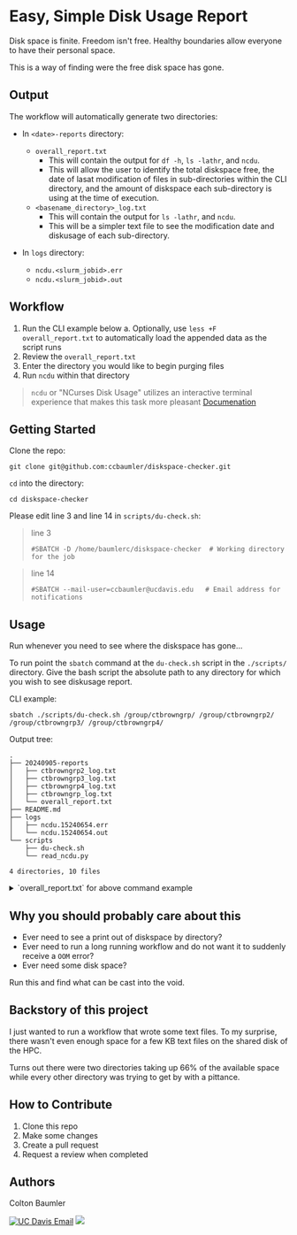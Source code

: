 # Easy, Simple Disk Usage Report

Disk space is finite. Freedom isn't free. Healthy boundaries allow everyone to have their personal space.

This is a way of finding were the free disk space has gone.

## Output

The workflow will automatically generate two directories:

- In `<date>-reports` directory:
  - `overall_report.txt`
    - This will contain the output for `df -h`, `ls -lathr`, and `ncdu`.
    - This will allow the user to identify the total diskspace free, the date of lasat modification of files in sub-directories within the CLI directory, and the amount of diskspace each sub-directory is using at the time of execution.
  - `<basename_directory>_log.txt`
    - This will contain the output for `ls -lathr`, and `ncdu`.
    - This will be a simpler text file to see the modification date and diskusage of each sub-directory.

- In `logs` directory:
  - `ncdu.<slurm_jobid>.err`
  - `ncdu.<slurm_jobid>.out`

## Workflow

1. Run the CLI example below
    a. Optionally, use `less +F overall_report.txt` to automatically load the appended data as the script runs
2. Review the `overall_report.txt`
3. Enter the directory you would like to begin purging files
4. Run `ncdu` within that directory
> `ncdu` or "NCurses Disk Usage" utilizes an interactive terminal experience that makes this task more pleasant [Documenation](https://dev.yorhel.nl/ncdu)

## Getting Started

Clone the repo:
```
git clone git@github.com:ccbaumler/diskspace-checker.git
```

`cd` into the directory:
```
cd diskspace-checker
```

Please edit line 3 and line 14 in `scripts/du-check.sh`:

> line 3
> ```
> #SBATCH -D /home/baumlerc/diskspace-checker  # Working directory for the job
> ```

> line 14
> ```
> #SBATCH --mail-user=ccbaumler@ucdavis.edu   # Email address for notifications
> ```

## Usage

Run whenever you need to see where the diskspace has gone...

To run point the `sbatch` command at the `du-check.sh` script in the `./scripts/` directory. Give the bash script the absolute path to any directory for which you wish to see diskusage report.

CLI example:
```
sbatch ./scripts/du-check.sh /group/ctbrowngrp/ /group/ctbrowngrp2/ /group/ctbrowngrp3/ /group/ctbrowngrp4/
```

Output tree:
```
.
├── 20240905-reports
│   ├── ctbrowngrp2_log.txt
│   ├── ctbrowngrp3_log.txt
│   ├── ctbrowngrp4_log.txt
│   ├── ctbrowngrp_log.txt
│   └── overall_report.txt
├── README.md
├── logs
│   ├── ncdu.15240654.err
│   └── ncdu.15240654.out
└── scripts
    ├── du-check.sh
    └── read_ncdu.py

4 directories, 10 files
```

<details>

<summary>`overall_report.txt` for above command example</summary>

### `overall_report.txt`

```
Disk Usage Report
==================
Job ID: 15240654
Job Name: ncdu_check
Start Time: Thu Sep  5 10:12:00 PDT 2024

Checking directory: /group/ctbrowngrp/
------------------------------------------------------------------------------------------
Filesystem                            Size  Used Avail Use% Mounted on
nas-6-0-ib:/nas-6-0/ctbrowngrp/group  220T  218T  2.8T  99% /group/ctbrowngrp

Per.      Links  Owner Group    Size  Date Modified   Name
total 834K
drwxr-sr-x   2 bill     ctbrowngrp   4 Mar  4  2020 bill
drwxrwsr-x   4 ctbrown  ctbrowngrp   9 May  8  2020 ncbi-genomes
drwxr-sr-x   4 irber    ctbrowngrp   4 Jul 11  2020 irber
drwxrwsr-x   3 ntpierce ctbrowngrp   9 Jan 11  2021 progenomes
drwxrwsr-x   4 ntpierce ctbrowngrp  33 Jan 22  2021 dammit-databases
drwxrwsr-x   3 cjfinno  ctbrowngrp   6 Jan 29  2021 finno
drwxrwsr-x   2 hehouts  ctbrowngrp   3 Jul 28  2021 non-microbial-reference
drwxr-sr-x   2 tereiter ctbrowngrp  61 Jan  8  2022 killifish
lrwxrwxrwx   1 root     ctbrowngrp  14 Jan 27  2022 scratch -> ../ctbrowngrp2
drwxrwsr-x   2 ntpierce ctbrowngrp   3 Jan 31  2022 mmetsp
drwxrwsr-x   7 ntpierce ctbrowngrp  23 Apr 11  2022 gtdb
drwxrwsr-x   3 ntpierce ctbrowngrp   5 May 24  2022 sra_search
drwxrwsr-x   6 pengsc   ctbrowngrp   9 Jun 13  2022 speng
drwxrwsr-x  11 dani314  ctbrowngrp  11 Jun 15  2022 toedlab
drwxrwsr-x   7 camw     ctbrowngrp   8 Jul 22  2022 camw
drwxr-sr-x   7 olgabot  ctbrowngrp   9 Sep  9  2022 olgabot
drwxrwsr-x   5 ffavila  ctbrowngrp   7 Oct  4  2022 bellonelab_shared
-rw-rw-r--   1 mshokrof ctbrowngrp  44 Dec 30  2022 cattle_pan.log
drwxrwsr-x  10 ntpierce ctbrowngrp  10 Feb  6  2023 virus-references
-rw-rw-r--   1 ctbrown  ctbrowngrp 444 Mar 14  2023 du.out.2023.03.14
drwxrwsr-x   2 ntpierce ctbrowngrp  10 Mar 28  2023 genbank
-r--rw-r--   1 ctbrown  ctbrowngrp 507 Sep 19  2023 du.out.2023.09.19
drwxrwsr-x   3 jyge     ctbrowngrp   3 Jan 12  2024 jyge
drwxrwsr-x   3 ntpierce ctbrowngrp  10 Jan 30  2024 gtdb-fastas
drwxrwsr-x  22 mshokrof ctbrowngrp  44 Apr 14 00:25 mshokrof
drwxrwsr-t  27 ctbrown  ctbrowngrp  31 May 14 07:29 .
drwxrwsr-x 202 ctbrown  ctbrown    341 Jun  6 09:34 ctbrown
drwxrwsr-x  18 pengsc   ctbrowngrp  20 Jul  1 12:35 finnolab_shared
drwxrwsrwt   5 ctbrown  ctbrowngrp   6 Jul 25 08:15 projects
drwxrwsrwt  13 ctbrown  ctbrowngrp  17 Aug 16 15:47 sourmash-db
drwxr-xr-x 162 root     root         0 Sep  4 16:59 ..

Running ncdu for /group/ctbrowngrp/
------ /group/ctbrowngrp --- 84.4TiB -------
   39.0TiB  (46.2%) [##########] finnolab_shared
   16.0TiB  (19.0%) [####------] irber
   12.4TiB  (14.7%) [###-------] mshokrof
    8.5TiB  (10.1%) [##--------] bellonelab_shared
    1.9TiB   (2.3%) [----------] ctbrown
    1.6TiB   (1.9%) [----------] gtdb
    1.2TiB   (1.4%) [----------] olgabot
 1011.3GiB   (1.2%) [----------] sourmash-db
  805.8GiB   (0.9%) [----------] projects
  664.5GiB   (0.8%) [----------] gtdb-fastas
  411.7GiB   (0.5%) [----------] virus-references
  345.1GiB   (0.4%) [----------] killifish
  260.3GiB   (0.3%) [----------] progenomes
   98.4GiB   (0.1%) [----------] toedlab
   78.5GiB   (0.1%) [----------] camw
   66.8GiB   (0.1%) [----------] ncbi-genomes
   23.8GiB   (0.0%) [----------] genbank
   13.8GiB   (0.0%) [----------] speng
   10.6GiB   (0.0%) [----------] dammit-databases
  840.3MiB   (0.0%) [----------] non-microbial-reference
  290.9MiB   (0.0%) [----------] sra_search
  100.6MiB   (0.0%) [----------] mmetsp
   89.9MiB   (0.0%) [----------] finno
  106.0KiB   (0.0%) [----------] bill
   12.0KiB   (0.0%) [----------] du.out.2023.03.14
   12.0KiB   (0.0%) [----------] du.out.2023.09.19
    1.5KiB   (0.0%) [----------] jyge
    512.0B   (0.0%) [----------] cattle_pan.log
    512.0B   (0.0%) [----------] scratch
Disk usage information for /group/ctbrowngrp/ has been written to ./20240905-reports/ctbrowngrp_log.txt
------------------------------------------------------------------------------------------
Checking directory: /group/ctbrowngrp2/
------------------------------------------------------------------------------------------
Filesystem                       Size  Used Avail Use% Mounted on
nas-4-0-ib:/nas-4-0/ctbrowngrp2  100T  100T  450G 100% /group/ctbrowngrp2

Per.      Links  Owner Group    Size  Date Modified   Name
total 2.1M
-rw-rw-r--   1 ctbrown  ctbrowngrp  166 Jan 28  2022 README.md
drwxr-sr-x   3 tereiter ctbrowngrp    3 Mar 16  2022 tereiter
-rw-rw-r--   1 mshokrof ctbrowngrp    0 Feb 21  2023 log
-rw-rw-r--   1 cbquinn  ctbrowngrp    0 May  5  2023 K8.summary.txt
-rw-rw-r--   1 vkrojas  ctbrowngrp    0 Jun 21  2023 chuck.txt
drwxrwsr-x   3 baumlerc ctbrowngrp    3 Aug 19  2023 baumlerc
-rw-rw-r--   1 ctbrown  ctbrowngrp  428 Sep 19  2023 du.out.2023.09.19
drwxrwsr-t   6 ntpierce ctbrowngrp    6 Oct  1  2023 ntpierce
drwxrwsr-x   6 cbquinn  ctbrowngrp    6 Oct 19  2023 scratch
drwxr-xr-x   8 hennelly ctbrowngrp    8 Nov 27  2023 hennelly
drwxrwsr-x  13 tahmed   ctbrowngrp   15 Dec  5  2023 tamer
-rw-rw-r--   1 cbquinn  ctbrowngrp   14 Dec 24  2023 K7.loglikelihood.txt
-rw-rw-r--   1 cbquinn  ctbrowngrp    9 Dec 24  2023 K7.CV_error.txt
-rw-rw-r--   1 cbquinn  ctbrowngrp    0 Dec 24  2023 K7.summary.txt
-rw-rw-r--   1 cbquinn  ctbrowngrp    0 Dec 24  2023 K7.best_run.txt
-rw-rw-r--   1 cbquinn  ctbrowngrp 4.4K Dec 24  2023 K7.subjects.txt
-rw-rw-r--   1 cbquinn  ctbrowngrp 4.6K Dec 24  2023 K7.results.txt
drwxrwxrwx  11 cbquinn  ctbrowngrp   23 Dec 25  2023 cbquinn
-rw-rw-r--   1 cbquinn  ctbrowngrp   14 Dec 25  2023 K8.loglikelihood.txt
-rw-rw-r--   1 cbquinn  ctbrowngrp    9 Dec 25  2023 K8.CV_error.txt
-rw-rw-r--   1 cbquinn  ctbrowngrp    0 Dec 25  2023 K8.best_run.txt
-rw-rw-r--   1 cbquinn  ctbrowngrp    0 Dec 25  2023 K8.subjects.txt
-rw-rw-r--   1 cbquinn  ctbrowngrp    0 Dec 25  2023 K8.results.txt
drwxrwsr-x   3 baumlerc ctbrowngrp    3 Jan  8  2024 ${USER}
drwxrwsr-x   3 baumlerc ctbrowngrp    3 Jan  8  2024 {USER}
drwxrwsr-x   3 baumlerc ctbrowngrp    3 Jan  8  2024 $USER
drwxrwsr-x   3 baumlerc ctbrowngrp    3 Jan  8  2024 {{$USER}}
drwxrwsr-x   3 baumlerc ctbrowngrp    3 Jan  8  2024 {{ os.environ['USER'] }}
drwxrwsr-x   9 jdowen   ctbrowngrp    9 Jan 22  2024 jdowen
drwxrwsr-x  40 ctbrown  ctbrowngrp   45 Jan 27  2024 ctbrown
drwxrwsr-x   7 mhussien ctbrowngrp    8 Feb 27  2024 mhussien
drwxrwsr-x   7 hehouts  ctbrowngrp    7 Feb 27  2024 hehouts
drwxrwsr-x  18 mshokrof ctbrowngrp   23 Mar  5  2024 mshokrof
drwxrwsr-x   2 yc22     ctbrowngrp   10 Mar 17 21:22 yc22
drwxr-xr-x  61 yote     yote         75 Apr 19 05:07 yote
drwxrwsr-x   5 sereng   ctbrowngrp    5 May  2 23:05 sereng
drwxrwsr-x  21 sophiepq ctbrowngrp   23 May 22 09:05 sophiepq
-rw-rw-r--   1 jdowen   ctbrowngrp    0 May 23 05:41 jdow
-rw-rw-r--   1 jdowen   ctbrowngrp    0 May 23 05:41 jdo
drwxrwsr-x   8 cassrod7 ctbrowngrp    8 Jun 23 10:06 cassrod7
drwxrwsr-x   6 vkrojas  ctbrowngrp    8 Jun 28 14:51 vkrojas
drwxrwsr-x   5 pengsc   ctbrowngrp    5 Jul 18 12:15 pengsc
drwxrwsrwt  26 ctbrown  ctbrowngrp   44 Aug 22 19:16 .
drwxr-xr-x 162 root     root          0 Sep  4 16:59 ..

Running ncdu for /group/ctbrowngrp2/
------ /group/ctbrowngrp2 --- 94.7TiB -------
   16.8TiB  (17.7%) [##########] tereiter
   13.4TiB  (14.1%) [########--] yote
   12.3TiB  (13.0%) [#######---] cbquinn
   11.3TiB  (11.9%) [#######---] pengsc
    8.7TiB   (9.2%) [#####-----] scratch
    7.5TiB   (7.9%) [####------] hennelly
    6.0TiB   (6.3%) [####------] sophiepq
    5.9TiB   (6.3%) [####------] mshokrof
    3.6TiB   (3.8%) [##--------] jdowen
    3.2TiB   (3.3%) [##--------] tamer
    1.9TiB   (2.0%) [#---------] hehouts
    1.8TiB   (1.9%) [#---------] mhussien
  817.5GiB   (0.8%) [----------] ctbrown
  794.0GiB   (0.8%) [----------] sereng
  451.0GiB   (0.5%) [----------] vkrojas
  275.0GiB   (0.3%) [----------] cassrod7
    9.0GiB   (0.0%) [----------] yc22
  677.9MiB   (0.0%) [----------] ntpierce
   33.0KiB   (0.0%) [----------] baumlerc
   12.0KiB   (0.0%) [----------] du.out.2023.09.19
   12.0KiB   (0.0%) [----------] README.md
   12.0KiB   (0.0%) [----------] K7.subjects.txt
   12.0KiB   (0.0%) [----------] K7.results.txt
    1.5KiB   (0.0%) [----------] {USER}
    1.5KiB   (0.0%) [----------] ${USER}
    1.5KiB   (0.0%) [----------] {{$USER}}
    1.5KiB   (0.0%) [----------] $USER
    1.5KiB   (0.0%) [----------] {{ os.environ['USER'] }}
    512.0B   (0.0%) [----------] K8.loglikelihood.txt
    512.0B   (0.0%) [----------] jdo
    512.0B   (0.0%) [----------] jdow
    512.0B   (0.0%) [----------] chuck.txt
    512.0B   (0.0%) [----------] K8.CV_error.txt
    512.0B   (0.0%) [----------] K7.summary.txt
    512.0B   (0.0%) [----------] K8.summary.txt
    512.0B   (0.0%) [----------] K7.CV_error.txt
    512.0B   (0.0%) [----------] log
    512.0B   (0.0%) [----------] K7.loglikelihood.txt
    512.0B   (0.0%) [----------] K7.best_run.txt
    512.0B   (0.0%) [----------] K8.results.txt
    512.0B   (0.0%) [----------] K8.subjects.txt
    512.0B   (0.0%) [----------] K8.best_run.txt
Disk usage information for /group/ctbrowngrp2/ has been written to ./20240905-reports/ctbrowngrp2_log.txt
------------------------------------------------------------------------------------------
Checking directory: /group/ctbrowngrp3/
------------------------------------------------------------------------------------------
Filesystem                       Size  Used Avail Use% Mounted on
nas-4-0-ib:/nas-4-0/ctbrowngrp3   50T   50T  926G  99% /group/ctbrowngrp3

Per.      Links  Owner Group    Size  Date Modified   Name
total 1.1M
drwxrwsr-x  13 chanyue  chanyue     21 Apr 20  2022 chanyue
drwxrwsr-x   2 sophiez  sophiez      2 Jun 22  2022 sophiez
drwxrwsr-x  12 evanjh19 evanjh19    20 Dec  3  2022 evanjh19
drwxrwsr-x   2 kreagan  kreagan      2 Jan 25  2023 kreagan
drwxrwsr-x   4 falima   falima       5 Feb  8  2023 falima
drwxrwsr-x   5 mamahmou mamahmou     7 Mar 31  2023 mamahmou
drwxrwsr-x  34 rgtoed   rgtoed      47 Jun  9  2023 rgtoed
drwxrwsr-x  17 makan    makan       24 Jun 27  2023 makan
-rw-rw-r--   1 ctbrown  ctbrowngrp 385 Sep 19  2023 du.out.2023.09.19
drwxrwsr-x   5 ajoyeux  ajoyeux      7 Oct  2  2023 ajoyeux
-rw-r--r--   1 root     ctbrowngrp  12 Oct  2  2023 du.2023-10-02
drwxrwsr-x  19 sjnair   sjnair      31 Feb 24  2024 sjnair
drwxrwsr-t  30 ctbrown  ctbrowngrp  32 Mar  6  2024 .
drwxrwsr-x   5 jmcphers jmcphers     8 Mar  8 11:23 jmcphers
drwxrwsr-x   3 mmcadam  mmcadam      5 Mar  8 11:23 mmcadam
drwxrwsrwt  11 ctbrown  ctbrowngrp  12 Mar 13 10:45 scratch
drwxrwsr-x   2 pmagalan ctbrowngrp  17 Mar 21 13:24 prmagalang
drwxrwsr-x   4 karobert ctbrowngrp   5 Apr 23 14:01 karobert
drwxrwsr-x   7 jyge     ctbrowngrp   9 May  6 14:35 jyge
drwxrwsr-x   8 vanburen ctbrowngrp   8 Jun  5 21:20 vanburen
drwxrwsr-x   7 mhussien ctbrowngrp   7 Jul 19 17:46 mhussien
drwxrwsr-x  54 dani314  dani314     88 Aug 13 14:27 dani314
drwxrwsr-x  32 hfm      hfm         51 Sep  2 01:44 hfm
drwxrwsr-x  25 zyzhao   zyzhao      37 Sep  3 10:36 zyzhao
drwxrwsr-x   9 sjryan12 sjryan12    15 Sep  3 12:13 sjryan12
drwxrwsr-x  34 clgrett  clgrett     41 Sep  3 20:20 clgrett
drwxrwsr-x  26 hdheath  hdheath    153 Sep  4 11:18 hdheath
drwxrwsr-x  28 gmvaz    gmvaz       50 Sep  4 15:31 gmvaz
drwxr-xr-x 162 root     root         0 Sep  4 16:59 ..
drwxrwsr-x  31 msleeper msleeper    45 Sep  5 12:34 msleeper
drwxrwsr-x  67 baumlerc baumlerc    91 Sep  5 13:40 baumlerc
drwxrwsr-x  25 tpowell7 tpowell7    30 Sep  5 13:49 tpowell7

Running ncdu for /group/ctbrowngrp3/
------ /group/ctbrowngrp3 --- 48.8TiB -------
   15.6TiB  (31.9%) [##########] hfm
   13.7TiB  (28.0%) [#########-] scratch
    4.7TiB   (9.6%) [###-------] zyzhao
    3.4TiB   (6.9%) [##--------] mhussien
    2.2TiB   (4.6%) [#---------] tpowell7
    2.2TiB   (4.4%) [#---------] dani314
    1.9TiB   (3.9%) [#---------] msleeper
    1.6TiB   (3.2%) [#---------] rgtoed
  962.9GiB   (1.9%) [#---------] clgrett
  813.3GiB   (1.6%) [#---------] vanburen
  685.4GiB   (1.4%) [----------] hdheath
  227.8GiB   (0.5%) [----------] jyge
  206.1GiB   (0.4%) [----------] sjryan12
  203.5GiB   (0.4%) [----------] baumlerc
  196.5GiB   (0.4%) [----------] karobert
  190.8GiB   (0.4%) [----------] gmvaz
  102.4GiB   (0.2%) [----------] makan
   79.8GiB   (0.2%) [----------] sjnair
   48.9GiB   (0.1%) [----------] evanjh19
   44.3GiB   (0.1%) [----------] prmagalang
    4.4GiB   (0.0%) [----------] chanyue
  742.3MiB   (0.0%) [----------] mamahmou
   50.0KiB   (0.0%) [----------] jmcphers
   38.0KiB   (0.0%) [----------] ajoyeux
   13.5KiB   (0.0%) [----------] falima
   12.0KiB   (0.0%) [----------] du.out.2023.09.19
    2.0KiB   (0.0%) [----------] mmcadam
    512.0B   (0.0%) [----------] sophiez
    512.0B   (0.0%) [----------] du.2023-10-02
    512.0B   (0.0%) [----------] kreagan
Disk usage information for /group/ctbrowngrp3/ has been written to ./20240905-reports/ctbrowngrp3_log.txt
------------------------------------------------------------------------------------------
Checking directory: /group/ctbrowngrp4/
------------------------------------------------------------------------------------------
Filesystem                       Size  Used Avail Use% Mounted on
nas-4-3-ib:/nas-4-3/ctbrowngrp4   75T   39T   37T  52% /group/ctbrowngrp4

Per.      Links  Owner Group    Size  Date Modified   Name
total 242K
drwx--S---   5 mhussien ctbrowngrp  6 May 13 16:06 2024-mhussien-QC
drwxrwsr-x   5 statham  ctbrowngrp  5 Jul 19 11:04 2024-statham
drwxrwsr-x   5 nchin    ctbrowngrp 10 Jul 30 11:22 2024-nchin-virus
drwxrwsr-x   8 cbquinn  ctbrowngrp  9 Aug  1 21:50 2024-cbquinn-redfoxWGS
drwxrwsr-x   3 baumlerc ctbrowngrp  3 Aug  1 23:00 2024-ccbaumler-allthebacteria
drwxrwsr-x   8 vanburen ctbrowngrp 14 Aug 12 12:23 2024-vanburen-horse-genomes
drwxrwsr-x   3 baumlerc ctbrowngrp  3 Aug 14 12:17 2024-ccbaumler-gtdb
drwxrwsrwt  15 ctbrown  ctbrowngrp 15 Aug 14 12:18 .
drwxrwsr-x   7 mmerid   ctbrowngrp  8 Aug 16 09:30 mmerid
drwxrwsr-x   4 jdowen   ctbrowngrp  4 Aug 21 16:04 2024-jdowen-islandskunk
drwxrwsr-x   6 tmathieu ctbrowngrp  6 Aug 22 12:28 2024-tell-nanopore
drwxrwxrwx   5 cbquinn  ctbrowngrp  6 Aug 29 13:28 2024-cbquinn-redwolf
drwxrwsr-x   5 baumlerc ctbrowngrp 10 Sep  4 14:21 2024-ccbaumler-genbank
drwxrwsr-x   6 sophiepq ctbrowngrp  6 Sep  5 00:35 2024-sophiepq-kitfoxGBS
drwxr-xr-x 162 root     root        0 Sep  5 20:17 ..

Running ncdu for /group/ctbrowngrp4/
------ /group/ctbrowngrp4 --- 32.5TiB -------
   30.6TiB  (94.0%) [##########] 2024-vanburen-horse-genomes
  636.0GiB   (1.9%) [----------] 2024-ccbaumler-allthebacteria
  527.5GiB   (1.6%) [----------] 2024-ccbaumler-genbank
  241.6GiB   (0.7%) [----------] 2024-cbquinn-redwolf
  195.1GiB   (0.6%) [----------] 2024-tell-nanopore
  141.2GiB   (0.4%) [----------] mmerid
   79.5GiB   (0.2%) [----------] 2024-ccbaumler-gtdb
   70.9GiB   (0.2%) [----------] 2024-sophiepq-kitfoxGBS
   55.8GiB   (0.2%) [----------] 2024-jdowen-islandskunk
   41.4GiB   (0.1%) [----------] 2024-statham
   10.8GiB   (0.0%) [----------] 2024-cbquinn-redfoxWGS
    8.8GiB   (0.0%) [----------] 2024-nchin-virus
   24.0KiB   (0.0%) [----------] 2024-mhussien-QC
Disk usage information for /group/ctbrowngrp4/ has been written to ./20240905-reports/ctbrowngrp4_log.txt
------------------------------------------------------------------------------------------
Disk usage check completed for all provided directories.
End Time: Fri Sep  6 00:54:14 PDT 2024
```

</details>

## Why you should probably care about this

- Ever need to see a print out of diskspace by directory?
- Ever need to run a long running workflow and do not want it to suddenly receive a `OOM` error?
- Ever need some disk space?

Run this and find what can be cast into the void.

## Backstory of this project

I just wanted to run a workflow that wrote some text files. To my surprise, there wasn't even enough space for a few KB text files on the shared disk of the HPC.

Turns out there were two directories taking up 66% of the available space while every other directory was trying to get by with a pittance.

## How to Contribute

1. Clone this repo
2. Make some changes
3. Create a pull request
4. Request a review when completed

## Authors

Colton Baumler

[![UC Davis Email](https://img.shields.io/badge/UC_Davis-Email-blue?style=for-the-badge&colorA=blue&colorB=gold)](mailto:ccbaumler@ucdavis.edu) <a href="mailto:ccbaumler@gmail.com"><img src="https://img.shields.io/badge/gmail-%23DD0031.svg?&style=for-the-badge&logo=gmail&logoColor=white"/></a>
